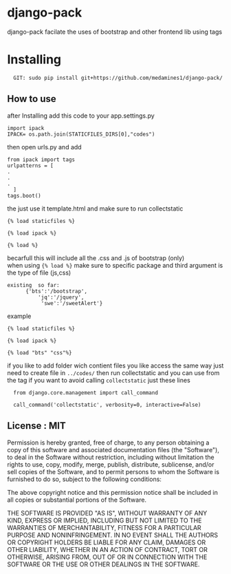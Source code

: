 # django-pack     

django-pack facilate the uses of bootstrap and other frontend lib using tags
# Installing
``` 
  GIT: sudo pip install git+https://github.com/medamines1/django-pack/
```

## How to use
after Installing 
 add this code to your app.settings.py
```
import ipack
IPACK= os.path.join(STATICFILES_DIRS[0],"codes")
```
then open urls.py and add 
```
from ipack import tags
urlpatterns = [
.
.
.
  ]
tags.boot()
```
the just use it template.html and make sure to run collectstatic
```
{% load staticfiles %}

{% load ipack %}

{% load %} 
```
becarfull this will include all the .css and .js of bootstrap (only) <br>
when using ``` {% load %} ```
make sure to specific package and third argument is the type of file (js,css)
```
existing  so far:
      {'bts':'/bootstrap',
	      'jq':'/jquery',
		   'swe':'/sweetAlert'}
```
example
```
{% load staticfiles %}

{% load ipack %}

{% load "bts" "css"%}

```
if you like to add folder wich contient files you like access the same way just need to create file in ```../codes/```
then run collectstatic and you can use from the tag
if you want to avoid calling ```collectstatic``` just these lines 
``` 
  from django.core.management import call_command

  call_command('collectstatic', verbosity=0, interactive=False)
```
## License : MIT


Permission is hereby granted, free of charge, to any person obtaining a copy of this software and associated documentation files (the "Software"), to deal in the Software without restriction, including without limitation the rights to use, copy, modify, merge, publish, distribute, sublicense, and/or sell copies of the Software, and to permit persons to whom the Software is furnished to do so, subject to the following conditions:

The above copyright notice and this permission notice shall be included in all copies or substantial portions of the Software.

THE SOFTWARE IS PROVIDED "AS IS", WITHOUT WARRANTY OF ANY KIND, EXPRESS OR IMPLIED, INCLUDING BUT NOT LIMITED TO THE WARRANTIES OF MERCHANTABILITY, FITNESS FOR A PARTICULAR PURPOSE AND NONINFRINGEMENT. IN NO EVENT SHALL THE AUTHORS OR COPYRIGHT HOLDERS BE LIABLE FOR ANY CLAIM, DAMAGES OR OTHER LIABILITY, WHETHER IN AN ACTION OF CONTRACT, TORT OR OTHERWISE, ARISING FROM, OUT OF OR IN CONNECTION WITH THE SOFTWARE OR THE USE OR OTHER DEALINGS IN THE SOFTWARE.
